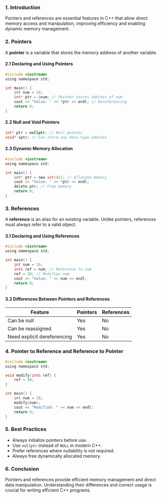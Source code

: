 ### 1. Introduction
Pointers and references are essential features in C++ that allow direct memory access and manipulation, improving efficiency and enabling dynamic memory management.

### 2. Pointers
A **pointer** is a variable that stores the memory address of another variable.

#### **2.1 Declaring and Using Pointers**
```c
#include <iostream>
using namespace std;

int main() {
    int num = 10;
    int* ptr = &num; // Pointer stores address of num
    cout << "Value: " << *ptr << endl; // Dereferencing
    return 0;
}
```

#### **2.2 Null and Void Pointers**
```c
int* ptr = nullptr; // Null pointer
void* vptr; // Can store any data type address
```

#### **2.3 Dynamic Memory Allocation**
```c
#include <iostream>
using namespace std;

int main() {
    int* ptr = new int(42); // Allocate memory
    cout << "Value: " << *ptr << endl;
    delete ptr; // Free memory
    return 0;
}
```

### 3. References
A **reference** is an alias for an existing variable. Unlike pointers, references must always refer to a valid object.

#### **3.1 Declaring and Using References**
```c
#include <iostream>
using namespace std;

int main() {
    int num = 10;
    int& ref = num; // Reference to num
    ref = 20; // Modifies num
    cout << "Value: " << num << endl;
    return 0;
}
```

#### **3.2 Differences Between Pointers and References**
| Feature | Pointers | References |
|---------|---------|------------|
| Can be null | Yes | No |
| Can be reassigned | Yes | No |
| Need explicit dereferencing | Yes | No |

### 4. Pointer to Reference and Reference to Pointer
```c
#include <iostream>
using namespace std;

void modify(int& ref) {
    ref = 50;
}

int main() {
    int num = 10;
    modify(num);
    cout << "Modified: " << num << endl;
    return 0;
}
```

### 5. Best Practices
- Always initialize pointers before use.
- Use `nullptr` instead of `NULL` in modern C++.
- Prefer references where nullability is not required.
- Always free dynamically allocated memory.

### 6. Conclusion
Pointers and references provide efficient memory management and direct data manipulation. Understanding their differences and correct usage is crucial for writing efficient C++ programs.



